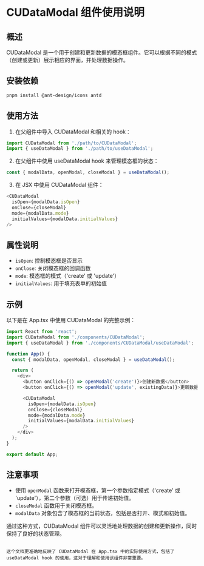 # CUDataModal 组件使用说明

## 概述

CUDataModal 是一个用于创建和更新数据的模态框组件。它可以根据不同的模式（创建或更新）展示相应的界面，并处理数据操作。

## 安装依赖

```bash
pnpm install @ant-design/icons antd
```

## 使用方法

1. 在父组件中导入 CUDataModal 和相关的 hook：

```typescript
import CUDataModal from './path/to/CUDataModal';
import { useDataModal } from './path/to/useDataModal';
```

2. 在父组件中使用 useDataModal hook 来管理模态框的状态：

```typescript
const { modalData, openModal, closeModal } = useDataModal();
```

3. 在 JSX 中使用 CUDataModal 组件：

```typescript
<CUDataModal
  isOpen={modalData.isOpen}
  onClose={closeModal}
  mode={modalData.mode}
  initialValues={modalData.initialValues}
/>
```

## 属性说明

- `isOpen`: 控制模态框是否显示
- `onClose`: 关闭模态框的回调函数
- `mode`: 模态框的模式（'create' 或 'update'）
- `initialValues`: 用于填充表单的初始值

## 示例

以下是在 App.tsx 中使用 CUDataModal 的完整示例：

```typescript
import React from 'react';
import CUDataModal from './components/CUDataModal';
import { useDataModal } from './components/CUDataModal/useDataModal';

function App() {
  const { modalData, openModal, closeModal } = useDataModal();

  return (
    <div>
      <button onClick={() => openModal('create')}>创建新数据</button>
      <button onClick={() => openModal('update', existingData)}>更新数据</button>

      <CUDataModal
        isOpen={modalData.isOpen}
        onClose={closeModal}
        mode={modalData.mode}
        initialValues={modalData.initialValues}
      />
    </div>
  );
}

export default App;
```

## 注意事项

- 使用 `openModal` 函数来打开模态框，第一个参数指定模式（'create' 或 'update'），第二个参数（可选）用于传递初始值。
- `closeModal` 函数用于关闭模态框。
- `modalData` 对象包含了模态框的当前状态，包括是否打开、模式和初始值。

通过这种方式，CUDataModal 组件可以灵活地处理数据的创建和更新操作，同时保持了良好的状态管理。
```

这个文档更准确地反映了 CUDataModal 在 App.tsx 中的实际使用方式，包括了 useDataModal hook 的使用，这对于理解和使用该组件非常重要。